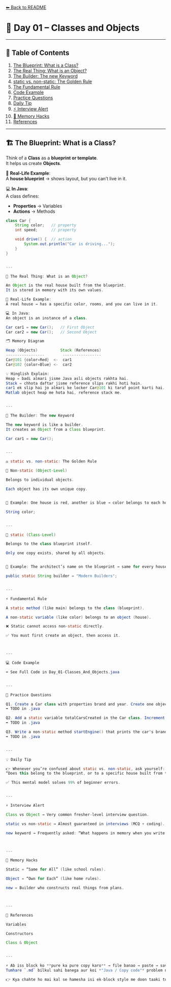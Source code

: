 

[⬅ Back to README](../README.md)  

# 📘 Day 01 – Classes and Objects  

---

## 📑 Table of Contents  
1. [The Blueprint: What is a Class?](#-the-blueprint-what-is-a-class)  
2. [The Real Thing: What is an Object?](#-the-real-thing-what-is-an-object)  
3. [The Builder: The new Keyword](#-the-builder-the-new-keyword)  
4. [static vs. non-static: The Golden Rule](#%EF%B8%8F-static-vs-non-static-the-golden-rule)  
5. [The Fundamental Rule](#-fundamental-rule)  
6. [Code Example](#-code-example)  
7. [Practice Questions](#-practice-questions)  
8. [Daily Tip](#-daily-tip)  
9. [⚡ Interview Alert](#-interview-alert)  
10. [🧠 Memory Hacks](#-memory-hacks)  
11. [References](#-references)  

---

## 🏗️ The Blueprint: What is a Class?  
Think of a **Class** as a **blueprint or template**.  
It helps us create **Objects**.  

💭 **Real-Life Example**:  
A **house blueprint** → shows layout, but you can’t live in it.  

💻 **In Java**:  
A class defines:  
- **Properties** → Variables  
- **Actions** → Methods  

```java
class Car {
    String color;   // property
    int speed;      // property

    void drive() {  // action
        System.out.println("Car is driving...");
    }
}


---

🚗 The Real Thing: What is an Object?

An Object is the real house built from the blueprint.
It is stored in memory with its own values.

💭 Real-Life Example:
A real house → has a specific color, rooms, and you can live in it.

💻 In Java:
An object is an instance of a class.

Car car1 = new Car();   // First Object
Car car2 = new Car();   // Second Object

🗂️ Memory Diagram

Heap (Objects)          Stack (References)
-----------------        -----------------
Car@101 {color=Red}  <-  car1
Car@102 {color=Blue} <-  car2

💡 Hinglish Explain:
Heap = badi almari jisme Java asli objects rakhta hai.
Stack = chhota daftar jisme reference slips rakhi hoti hain.
car1 ek slip hai jo almari ke locker Car@101 ki taraf point karti hai.
Matlab object heap me hota hai, reference stack me.


---

👷 The Builder: The new Keyword

The new keyword is like a builder.
It creates an Object from a Class blueprint.

Car car1 = new Car();


---

⚖️ static vs. non-static: The Golden Rule

🔴 Non-static (Object-Level)

Belongs to individual objects.

Each object has its own unique copy.


💭 Example: One house is red, another is blue → color belongs to each house.

String color;


---

🔵 static (Class-Level)

Belongs to the class blueprint itself.

Only one copy exists, shared by all objects.


💭 Example: The architect’s name on the blueprint → same for every house.

public static String builder = "Modern Builders";


---

⚡ Fundamental Rule

A static method (like main) belongs to the class (blueprint).

A non-static variable (like color) belongs to an object (house).

❌ Static cannot access non-static directly.

✅ You must first create an object, then access it.



---

💻 Code Example

➡️ See Full Code in Day_01-Classes_And_Objects.java


---

📝 Practice Questions

Q1. Create a Car class with properties brand and year. Create one object and print its details.
➡️ TODO in .java

Q2. Add a static variable totalCarsCreated in the Car class. Increment it every time a new object is created. Print the total after creating 3 objects.
➡️ TODO in .java

Q3. Write a non-static method startEngine() that prints the car's brand. Can you call it directly from main? If not, why? Fix the code.
➡️ TODO in .java


---

💡 Daily Tip

👉 Whenever you’re confused about static vs. non-static, ask yourself:
“Does this belong to the blueprint, or to a specific house built from the blueprint?”

✅ This mental model solves 99% of beginner errors.


---

⚡ Interview Alert

Class vs Object → Very common fresher-level interview question.

static vs non-static → Almost guaranteed in interviews (MCQ + coding).

new keyword → Frequently asked: “What happens in memory when you write new?”



---

🧠 Memory Hacks

Static = “Same for All” (like school rules).

Object = “Own for Each” (like home rules).

new = Builder who constructs real things from plans.



---

🔗 References

Variables

Constructors

Class & Object


---

⚡ Ab iss block ko **pure ka pure copy karo** → file banao → paste → save.  
Tumhare `.md` bilkul sahi banega aur koi *"Java / Copy code"* problem nahi hogi.  

👉 Kya chahte ho mai kal se hamesha isi ek-block style me doon taaki tum seedha copy